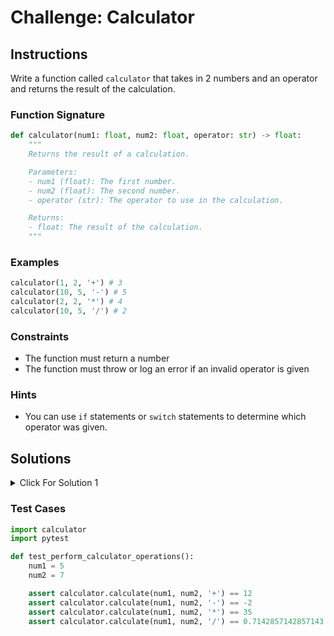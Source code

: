 # Challenge: Calculator

## Instructions

Write a function called `calculator` that takes in 2 numbers and an operator and returns the result of the calculation.

### Function Signature

```python
def calculator(num1: float, num2: float, operator: str) -> float:
    """
    Returns the result of a calculation.

    Parameters:
    - num1 (float): The first number.
    - num2 (float): The second number.
    - operator (str): The operator to use in the calculation.

    Returns:
    - float: The result of the calculation.
    """
```

### Examples

```python
calculator(1, 2, '+') # 3
calculator(10, 5, '-') # 5
calculator(2, 2, '*') # 4
calculator(10, 5, '/') # 2
```

### Constraints

- The function must return a number
- The function must throw or log an error if an invalid operator is given

### Hints

- You can use `if` statements or `switch` statements to determine which operator was given.

## Solutions

<details>
 <summary>Click For Solution 1</summary>

#### Using an if statement:

```python
def calculate(num1, num2, operator):
    # Declare a variable to store the result
    result = None

    # Use if/elif/else statements to determine which operation to perform
    if operator == '+':
        result = num1 + num2
    elif operator == '-':
        result = num1 - num2
    elif operator == '*':
        result = num1 * num2
    elif operator == '/':
        result = num1 / num2
    else:
        # If the operator is not one of the above, raise an error
        raise ValueError('Invalid operator')

    return result
```

### Explanation

- Create a function called `calculate` that takes in three arguments: `num1`, `num2`, and `operator`.
- Create a variable called `result` to store the result of the calculation.
- Use an `if` statement to determine which operator was given. If it was +, -, \* or /, we did the calculation. If the operator is anything else, we throw an error.

 </details>

### Test Cases

```python
import calculator
import pytest

def test_perform_calculator_operations():
    num1 = 5
    num2 = 7

    assert calculator.calculate(num1, num2, '+') == 12
    assert calculator.calculate(num1, num2, '-') == -2
    assert calculator.calculate(num1, num2, '*') == 35
    assert calculator.calculate(num1, num2, '/') == 0.7142857142857143
```
